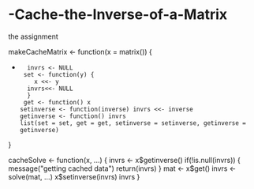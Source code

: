 # -Cache-the-Inverse-of-a-Matrix
the assignment

makeCacheMatrix <- function(x = matrix()) {
+       invrs <- NULL
       set <- function(y) {
          x <<- y
        invrs<<- NULL
        }
       get <- function() x
      setinverse <- function(inverse) invrs <<- inverse
      getinverse <- function() invrs
      list(set = set, get = get, setinverse = setinverse, getinverse = getinverse)
}

cacheSolve <- function(x, ...) {
    invrs <- x$getinverse()
     if(!is.null(invrs)) {
      message("getting cached data")
      return(invrs)
      }
    mat <- x$get()
    invrs <- solve(mat, ...)
    x$setinverse(invrs)
    invrs
}
